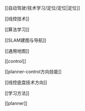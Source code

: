   

[[自动驾驶/技术学习/定位/定位|定位]]

[[线控技术]]

[[算法学习]]

[[SLAM建图与导航]]

[[通用地图]]

[[control]]

[[planner-control方向技能]]

[[线控底盘技术方向]]

[[学习方法]]

[[planner]]